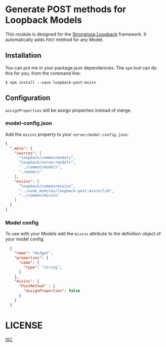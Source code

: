 # Generate POST methods for Loopback Models

This module is designed for the [Strongloop Loopback](https://github.com/strongloop/loopback) framework. It automatically adds `POST` method for any Model.

## Installation

You can put me in your package.json dependencies. The `npm` tool can do this for you, from the command line:

    $ npm install --save loopback-post-mixin

## Configuration

`assignProperties` will be assign properties instead of merge.

### model-config.json

Add the `mixins` property to your `server/model-config.json`:

```json
{
  "_meta": {
    "sources": [
      "loopback/common/models",
      "loopback/server/models",
      "../common/models",
      "./models"
    ],
    "mixins": [
      "loopback/common/mixins",
      "../node_modules/loopback-post-mixin/lib",
      "../common/mixins"
    ]
  }
}
```

### Model config

To use with your Models add the `mixins` attribute to the definition object of your model config.

```json
  {
    "name": "Widget",
    "properties": {
      "name": {
        "type": "string",
      }
    },
    "mixins": {
      "PostMethod" : {
        "assignProperties": false
      }
    }
  }
```

# LICENSE

[ISC](LICENSE.txt)
